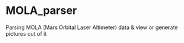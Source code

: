 MOLA_parser
===========

Parsing MOLA (Mars Orbital Laser Altimeter) data &amp; view or generate pictures out of it
